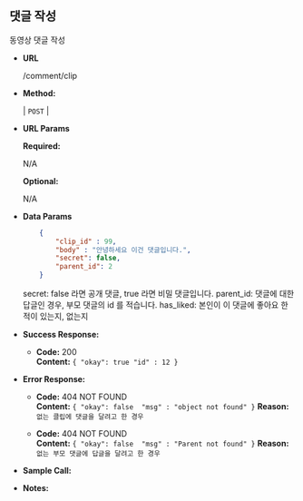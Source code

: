 **댓글 작성**
----
  동영상 댓글 작성

* **URL**

  /comment/clip

* **Method:**
  
  | `POST` |
  
*  **URL Params** 

   **Required:**
 
   N/A

   **Optional:**
 
   N/A

* **Data Params**

  ```json
      {
          "clip_id" : 99,
          "body" : "안녕하세요 이건 댓글입니다.",
          "secret": false,
          "parent_id": 2
      }
  ```
  secret: false 라면 공개 댓글, true 라면 비밀 댓글입니다.
  parent_id: <optional> 댓글에 대한 답글인 경우, 부모 댓글의 id 를 적습니다.
  has_liked: 본인이 이 댓글에 좋아요 한 적이 있는지, 없는지

* **Success Response:**
  

  * **Code:** 200 <br />
    **Content:** `{ "okay": true "id" : 12 }`
 
* **Error Response:**

  * **Code:** 404 NOT FOUND <br />
    **Content:** `{ "okay": false  "msg" : "object not found" }`
    **Reason:** `없는 클립에 댓글을 달려고 한 경우`

  * **Code:** 404 NOT FOUND <br />
    **Content:** `{ "okay": false  "msg" : "Parent not found" }`
    **Reason:** `없는 부모 댓글에 답글을 달려고 한 경우`
    
* **Sample Call:**

* **Notes:**

